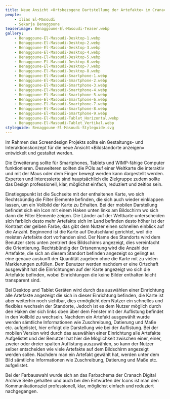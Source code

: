 ```yaml
---
title: Neue Ansicht «Ortsbezogene Dartstellung der Artefakte» im Cranach Digital Archive
people:
    - Ilias El-Masoudi
    - Sekarja Benaggoune
teaserimage: Benaggoune-El-Masoudi-Teaser.webp
gallery:
    - Benaggoune-El-Masoudi-Desktop-1.webp
    - Benaggoune-El-Masoudi-Desktop-2.webp
    - Benaggoune-El-Masoudi-Desktop-3.webp
    - Benaggoune-El-Masoudi-Desktop-4.webp
    - Benaggoune-El-Masoudi-Desktop-5.webp
    - Benaggoune-El-Masoudi-Desktop-6.webp
    - Benaggoune-El-Masoudi-Desktop-7.webp
    - Benaggoune-El-Masoudi-Desktop-8.webp
    - Benaggoune-El-Masoudi-Smartphone-1.webp
    - Benaggoune-El-Masoudi-Smartphone-2.webp
    - Benaggoune-El-Masoudi-Smartphone-3.webp
    - Benaggoune-El-Masoudi-Smartphone-4.webp
    - Benaggoune-El-Masoudi-Smartphone-5.webp
    - Benaggoune-El-Masoudi-Smartphone-6.webp
    - Benaggoune-El-Masoudi-Smartphone-7.webp
    - Benaggoune-El-Masoudi-Smartphone-8.webp
    - Benaggoune-El-Masoudi-Smartphone-9.webp
    - Benaggoune-El-Masoudi-Tablet_Horizontal.webp
    - Benaggoune-El-Masoudi-Tablet_Vertikal.webp
styleguide: Benaggoune-El-Masoudi-Styleguide.svg
---
```


Im Rahmen des Screendesign Projekts sollte ein Gestaltungs- und Interaktionskonzept für die neue Ansicht «Bildstandorte anzeigen» entwickelt und gestaltet werden.

Die Erweiterung sollte für Smartphones, Tablets und WIMP-fähige Computer funktionieren. Desweiteren sollten die POIs auf einer Weltkarte die interaktiv und mit der Maus oder dem Finger bewegt werden kann dargestellt werden. Experten und Interessierte sind hauptsächlich die Zielgruppe zudem sollte das Design professionell, klar, möglichst einfach, reduziert und zeitlos sein. 

Einstiegspunkt ist die Suchseite mit der enthaltenen Karte, wo sich Rechtsbündig die Filter Elemente befinden, die sich auch wieder einklappen lassen, um ein Vollbild der Karte zu Erhalten. Bei der mobilen Darstellung befindet sich ein Icon mit einem Haken unten links am Bildschirm wo sich dann die Filter Elemente zeigen. Die Länder auf der Weltkarte unterscheiden sich farblich desto mehr Artefakte sich im Land befinden desto höher ist der Kontrast der gelben Farbe, das gibt dem Nutzer einen schnellen einblick auf die Anzahl. Beginnend ist die Karte auf Deutschland gerichtet, weil die meisten Artefakte dort vorhanden sind. Der Name des Standorts wird dem Benutzer stets unten zentriert des Bildschirms angezeigt, dies vereinfacht die Orientierung. Rechtsbündig der Ortsnennung wird die Anzahl der Artefakte, die sich an diesem Standort befinden angezeigt so gelingt es eine genaue auskunft der Quantität zugeben ohne die Karte mit zu vielen Markierungen zufüllen. Dem Benutzer werden nachdem er eine Ortschaft ausgewählt hat die Einrichtungen auf der Karte angezeigt wo sich die Artefakte befinden, wobei Einrichtungen die keine Bilder enthalten leicht transparent sind.

Bei Desktop und Tablet Geräten wird durch das auswählen einer Einrichtung alle Artefakte angezeigt die sich in dieser Einrichtung befinden, die Karte ist aber weiterhin noch sichtbar, dies ermöglicht dem Nutzer ein schnelles und flexibles wechseln der Standorte, Jedoch ist es dem Nutzer möglich durch den Haken der sich links oben über dem Fenster mit der Auflistung befindet in den Vollbild zu wechseln. Nachdem ein Artefakt ausgewählt wurde werden sämtliche Informationen wie Zuschreibung, Datierung und Maße etc. aufgelistet, hier erfolgt die Darstellung wie bei der Auflistung. Bei der mobilen Version wird durch das auswählen einer Einrichtung alle Artefakte Aufgelistet und der Benutzer hat hier die Möglichkeit zwischen einer, einer, zweier oder dreier spalten Auflistung auszuwählen, so kann der Nutzer selber entscheiden wie viele Artefakte auf dem Bildschirm angezeigt werden sollen. Nachdem man ein Artefakt gewählt hat, werden unter dem Bild sämtliche Informationen wie Zuschreibung, Datierung und Maße etc. aufgelistet. 

Bei der Farbauswahl wurde sich an das Farbschema der Cranach Digital Archive Seite gehalten und auch bei den Entwürfen der Icons ist man den Kommunikationsziel 
professionell, klar, möglichst einfach und reduziert nachgegangen.

